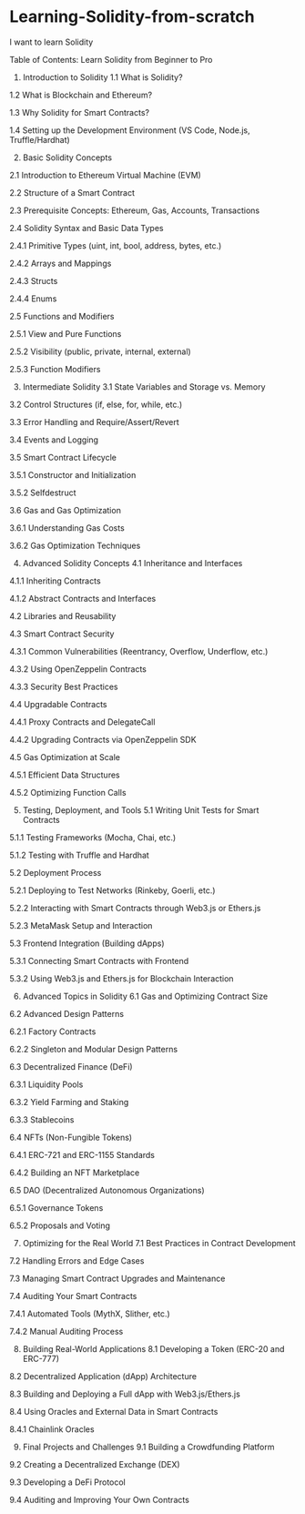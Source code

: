 # Learning-Solidity-from-scratch
I want to learn Solidity

Table of Contents: Learn Solidity from Beginner to Pro

1. Introduction to Solidity
1.1 What is Solidity?

1.2 What is Blockchain and Ethereum?

1.3 Why Solidity for Smart Contracts?

1.4 Setting up the Development Environment (VS Code, Node.js, Truffle/Hardhat)

2. Basic Solidity Concepts
   
2.1 Introduction to Ethereum Virtual Machine (EVM)

2.2 Structure of a Smart Contract

2.3 Prerequisite Concepts: Ethereum, Gas, Accounts, Transactions

2.4 Solidity Syntax and Basic Data Types

2.4.1 Primitive Types (uint, int, bool, address, bytes, etc.)

2.4.2 Arrays and Mappings

2.4.3 Structs

2.4.4 Enums

2.5 Functions and Modifiers

2.5.1 View and Pure Functions

2.5.2 Visibility (public, private, internal, external)

2.5.3 Function Modifiers

3. Intermediate Solidity
3.1 State Variables and Storage vs. Memory

3.2 Control Structures (if, else, for, while, etc.)

3.3 Error Handling and Require/Assert/Revert

3.4 Events and Logging

3.5 Smart Contract Lifecycle

3.5.1 Constructor and Initialization

3.5.2 Selfdestruct

3.6 Gas and Gas Optimization

3.6.1 Understanding Gas Costs

3.6.2 Gas Optimization Techniques

4. Advanced Solidity Concepts
4.1 Inheritance and Interfaces

4.1.1 Inheriting Contracts

4.1.2 Abstract Contracts and Interfaces

4.2 Libraries and Reusability

4.3 Smart Contract Security

4.3.1 Common Vulnerabilities (Reentrancy, Overflow, Underflow, etc.)

4.3.2 Using OpenZeppelin Contracts

4.3.3 Security Best Practices

4.4 Upgradable Contracts

4.4.1 Proxy Contracts and DelegateCall

4.4.2 Upgrading Contracts via OpenZeppelin SDK

4.5 Gas Optimization at Scale

4.5.1 Efficient Data Structures

4.5.2 Optimizing Function Calls

5. Testing, Deployment, and Tools
5.1 Writing Unit Tests for Smart Contracts

5.1.1 Testing Frameworks (Mocha, Chai, etc.)

5.1.2 Testing with Truffle and Hardhat

5.2 Deployment Process

5.2.1 Deploying to Test Networks (Rinkeby, Goerli, etc.)

5.2.2 Interacting with Smart Contracts through Web3.js or Ethers.js

5.2.3 MetaMask Setup and Interaction

5.3 Frontend Integration (Building dApps)

5.3.1 Connecting Smart Contracts with Frontend

5.3.2 Using Web3.js and Ethers.js for Blockchain Interaction

6. Advanced Topics in Solidity
6.1 Gas and Optimizing Contract Size

6.2 Advanced Design Patterns

6.2.1 Factory Contracts

6.2.2 Singleton and Modular Design Patterns

6.3 Decentralized Finance (DeFi)

6.3.1 Liquidity Pools

6.3.2 Yield Farming and Staking

6.3.3 Stablecoins

6.4 NFTs (Non-Fungible Tokens)

6.4.1 ERC-721 and ERC-1155 Standards

6.4.2 Building an NFT Marketplace

6.5 DAO (Decentralized Autonomous Organizations)

6.5.1 Governance Tokens

6.5.2 Proposals and Voting

7. Optimizing for the Real World
7.1 Best Practices in Contract Development

7.2 Handling Errors and Edge Cases

7.3 Managing Smart Contract Upgrades and Maintenance

7.4 Auditing Your Smart Contracts

7.4.1 Automated Tools (MythX, Slither, etc.)

7.4.2 Manual Auditing Process

8. Building Real-World Applications
8.1 Developing a Token (ERC-20 and ERC-777)

8.2 Decentralized Application (dApp) Architecture

8.3 Building and Deploying a Full dApp with Web3.js/Ethers.js

8.4 Using Oracles and External Data in Smart Contracts

8.4.1 Chainlink Oracles

9. Final Projects and Challenges
9.1 Building a Crowdfunding Platform

9.2 Creating a Decentralized Exchange (DEX)

9.3 Developing a DeFi Protocol

9.4 Auditing and Improving Your Own Contracts

